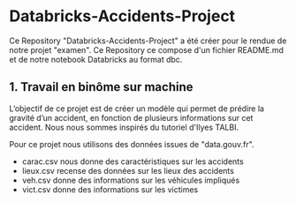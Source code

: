 # Databricks-Accidents-Project

Ce Repository "Databricks-Accidents-Project" a été créer pour le rendue de notre projet "examen". 
Ce Repository ce compose d'un fichier README.md et de notre notebook Databricks au format dbc.
## 1. Travail en binôme sur machine 

L’objectif de ce projet est de créer un modèle qui permet de prédire la gravité d’un accident, en fonction de plusieurs informations sur cet accident.
Nous nous sommes inspirés du tutoriel d'Ilyes TALBI. 

Pour ce projet nous utilisons des données  issues de "data.gouv.fr".
  - carac.csv nous donne des caractéristiques sur les accidents
  - lieux.csv recense des données sur les lieux des accidents
  - veh.csv donne des informations sur les véhicules impliqués
  - vict.csv donne des informations sur les victimes

